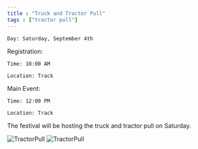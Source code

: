 ```yaml
---
title : "Truck and Tractor Pull"
tags : ["tractor pull"]
---
```


`Day: Saturday, September 4th`

Registration:

`Time: 10:00 AM`

`Location: Track`

Main Event:

`Time: 12:00 PM`

`Location: Track`

The festival will be hosting the truck and tractor pull on Saturday.

![TractorPull](/img/events/tractorpull/tractorpull1.jpg)
![TractorPull](/img/events/tractorpull/tractorpull2.jpg)
